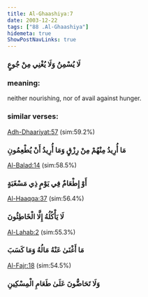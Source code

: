 ```yaml
---
title: Al-Ghaashiya:7
date: 2003-12-22
tags: ["88 .Al-Ghaashiya"]
hidemeta: true 
ShowPostNavLinks: true 
---
```

### لَا يُسْمِنُ وَلَا يُغْنِي مِنْ جُوعٍ
### meaning: 
neither nourishing, nor of avail against hunger.
### similar verses: 

[Adh-Dhaariyat:57](/51/57) (sim:59.2%)

### مَا أُرِيدُ مِنْهُمْ مِنْ رِزْقٍ وَمَا أُرِيدُ أَنْ يُطْعِمُونِ

[Al-Balad:14](/90/14) (sim:58.5%)

### أَوْ إِطْعَامٌ فِي يَوْمٍ ذِي مَسْغَبَةٍ

[Al-Haaqqa:37](/69/37) (sim:56.4%)

### لَا يَأْكُلُهُ إِلَّا الْخَاطِئُونَ

[Al-Lahab:2](/111/2) (sim:55.3%)

### مَا أَغْنَىٰ عَنْهُ مَالُهُ وَمَا كَسَبَ

[Al-Fajr:18](/89/18) (sim:54.5%)

### وَلَا تَحَاضُّونَ عَلَىٰ طَعَامِ الْمِسْكِينِ
